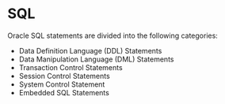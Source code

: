 # SQL

Oracle SQL statements are divided into the following categories:

- Data Definition Language (DDL) Statements
- Data Manipulation Language (DML) Statements
- Transaction Control Statements
- Session Control Statements
- System Control Statement
- Embedded SQL Statements
